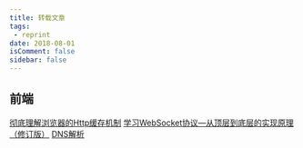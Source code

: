 ```yaml
---
title: 转载文章
tags:
 - reprint
date: 2018-08-01
isComment: false
sidebar: false
---
```



## 前端
[彻底理解浏览器的Http缓存机制](https://mp.weixin.qq.com/s/ukCKpHvq4McmOEdXsIuf8g)
[学习WebSocket协议—从顶层到底层的实现原理（修订版）](https://github.com/abbshr/abbshr.github.io/issues/22)
[DNS解析](https://imweb.io/topic/55e3ba46771670e207a16bc8)